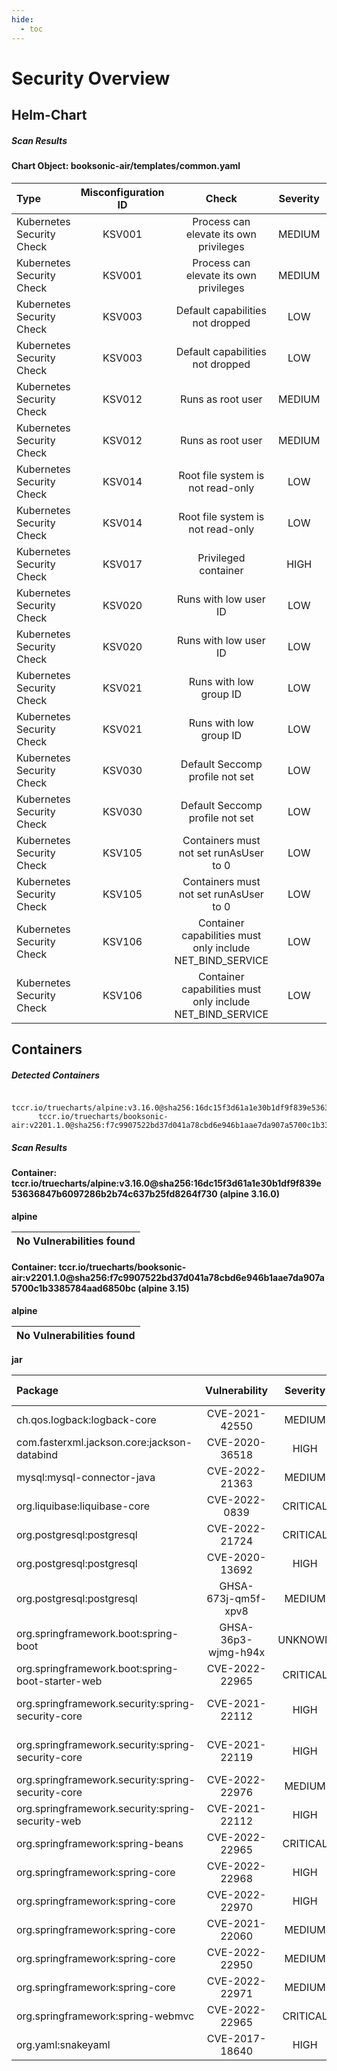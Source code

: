 ```yaml
---
hide:
  - toc
---
```


# Security Overview

<link href="https://truecharts.org/_static/trivy.css" type="text/css" rel="stylesheet" />

## Helm-Chart

##### Scan Results

#### Chart Object: booksonic-air/templates/common.yaml



| Type         |    Misconfiguration ID   |   Check  |  Severity |                   Explaination                   | Links  |
|:----------------|:------------------:|:-----------:|:------------------:|-----------------------------------------|-----------------------------------------|
| Kubernetes Security Check         |    KSV001   |   Process can elevate its own privileges  |  MEDIUM | <details><summary>Expand...</summary> A program inside the container can elevate its own privileges and run as root, which might give the program control over the container and node. <br> <hr> <br> Container &#39;RELEASE-NAME-booksonic-air&#39; of Deployment &#39;RELEASE-NAME-booksonic-air&#39; should set &#39;securityContext.allowPrivilegeEscalation&#39; to false </details>| <details><summary>Expand...</summary><a href="https://kubernetes.io/docs/concepts/security/pod-security-standards/#restricted">https://kubernetes.io/docs/concepts/security/pod-security-standards/#restricted</a><br><a href="https://avd.aquasec.com/misconfig/ksv001">https://avd.aquasec.com/misconfig/ksv001</a><br></details>  |
| Kubernetes Security Check         |    KSV001   |   Process can elevate its own privileges  |  MEDIUM | <details><summary>Expand...</summary> A program inside the container can elevate its own privileges and run as root, which might give the program control over the container and node. <br> <hr> <br> Container &#39;autopermissions&#39; of Deployment &#39;RELEASE-NAME-booksonic-air&#39; should set &#39;securityContext.allowPrivilegeEscalation&#39; to false </details>| <details><summary>Expand...</summary><a href="https://kubernetes.io/docs/concepts/security/pod-security-standards/#restricted">https://kubernetes.io/docs/concepts/security/pod-security-standards/#restricted</a><br><a href="https://avd.aquasec.com/misconfig/ksv001">https://avd.aquasec.com/misconfig/ksv001</a><br></details>  |
| Kubernetes Security Check         |    KSV003   |   Default capabilities not dropped  |  LOW | <details><summary>Expand...</summary> The container should drop all default capabilities and add only those that are needed for its execution. <br> <hr> <br> Container &#39;RELEASE-NAME-booksonic-air&#39; of Deployment &#39;RELEASE-NAME-booksonic-air&#39; should add &#39;ALL&#39; to &#39;securityContext.capabilities.drop&#39; </details>| <details><summary>Expand...</summary><a href="https://kubesec.io/basics/containers-securitycontext-capabilities-drop-index-all/">https://kubesec.io/basics/containers-securitycontext-capabilities-drop-index-all/</a><br><a href="https://avd.aquasec.com/misconfig/ksv003">https://avd.aquasec.com/misconfig/ksv003</a><br></details>  |
| Kubernetes Security Check         |    KSV003   |   Default capabilities not dropped  |  LOW | <details><summary>Expand...</summary> The container should drop all default capabilities and add only those that are needed for its execution. <br> <hr> <br> Container &#39;autopermissions&#39; of Deployment &#39;RELEASE-NAME-booksonic-air&#39; should add &#39;ALL&#39; to &#39;securityContext.capabilities.drop&#39; </details>| <details><summary>Expand...</summary><a href="https://kubesec.io/basics/containers-securitycontext-capabilities-drop-index-all/">https://kubesec.io/basics/containers-securitycontext-capabilities-drop-index-all/</a><br><a href="https://avd.aquasec.com/misconfig/ksv003">https://avd.aquasec.com/misconfig/ksv003</a><br></details>  |
| Kubernetes Security Check         |    KSV012   |   Runs as root user  |  MEDIUM | <details><summary>Expand...</summary> &#39;runAsNonRoot&#39; forces the running image to run as a non-root user to ensure least privileges. <br> <hr> <br> Container &#39;RELEASE-NAME-booksonic-air&#39; of Deployment &#39;RELEASE-NAME-booksonic-air&#39; should set &#39;securityContext.runAsNonRoot&#39; to true </details>| <details><summary>Expand...</summary><a href="https://kubernetes.io/docs/concepts/security/pod-security-standards/#restricted">https://kubernetes.io/docs/concepts/security/pod-security-standards/#restricted</a><br><a href="https://avd.aquasec.com/misconfig/ksv012">https://avd.aquasec.com/misconfig/ksv012</a><br></details>  |
| Kubernetes Security Check         |    KSV012   |   Runs as root user  |  MEDIUM | <details><summary>Expand...</summary> &#39;runAsNonRoot&#39; forces the running image to run as a non-root user to ensure least privileges. <br> <hr> <br> Container &#39;autopermissions&#39; of Deployment &#39;RELEASE-NAME-booksonic-air&#39; should set &#39;securityContext.runAsNonRoot&#39; to true </details>| <details><summary>Expand...</summary><a href="https://kubernetes.io/docs/concepts/security/pod-security-standards/#restricted">https://kubernetes.io/docs/concepts/security/pod-security-standards/#restricted</a><br><a href="https://avd.aquasec.com/misconfig/ksv012">https://avd.aquasec.com/misconfig/ksv012</a><br></details>  |
| Kubernetes Security Check         |    KSV014   |   Root file system is not read-only  |  LOW | <details><summary>Expand...</summary> An immutable root file system prevents applications from writing to their local disk. This can limit intrusions, as attackers will not be able to tamper with the file system or write foreign executables to disk. <br> <hr> <br> Container &#39;RELEASE-NAME-booksonic-air&#39; of Deployment &#39;RELEASE-NAME-booksonic-air&#39; should set &#39;securityContext.readOnlyRootFilesystem&#39; to true </details>| <details><summary>Expand...</summary><a href="https://kubesec.io/basics/containers-securitycontext-readonlyrootfilesystem-true/">https://kubesec.io/basics/containers-securitycontext-readonlyrootfilesystem-true/</a><br><a href="https://avd.aquasec.com/misconfig/ksv014">https://avd.aquasec.com/misconfig/ksv014</a><br></details>  |
| Kubernetes Security Check         |    KSV014   |   Root file system is not read-only  |  LOW | <details><summary>Expand...</summary> An immutable root file system prevents applications from writing to their local disk. This can limit intrusions, as attackers will not be able to tamper with the file system or write foreign executables to disk. <br> <hr> <br> Container &#39;autopermissions&#39; of Deployment &#39;RELEASE-NAME-booksonic-air&#39; should set &#39;securityContext.readOnlyRootFilesystem&#39; to true </details>| <details><summary>Expand...</summary><a href="https://kubesec.io/basics/containers-securitycontext-readonlyrootfilesystem-true/">https://kubesec.io/basics/containers-securitycontext-readonlyrootfilesystem-true/</a><br><a href="https://avd.aquasec.com/misconfig/ksv014">https://avd.aquasec.com/misconfig/ksv014</a><br></details>  |
| Kubernetes Security Check         |    KSV017   |   Privileged container  |  HIGH | <details><summary>Expand...</summary> Privileged containers share namespaces with the host system and do not offer any security. They should be used exclusively for system containers that require high privileges. <br> <hr> <br> Container &#39;autopermissions&#39; of Deployment &#39;RELEASE-NAME-booksonic-air&#39; should set &#39;securityContext.privileged&#39; to false </details>| <details><summary>Expand...</summary><a href="https://kubernetes.io/docs/concepts/security/pod-security-standards/#baseline">https://kubernetes.io/docs/concepts/security/pod-security-standards/#baseline</a><br><a href="https://avd.aquasec.com/misconfig/ksv017">https://avd.aquasec.com/misconfig/ksv017</a><br></details>  |
| Kubernetes Security Check         |    KSV020   |   Runs with low user ID  |  LOW | <details><summary>Expand...</summary> Force the container to run with user ID &gt; 10000 to avoid conflicts with the host’s user table. <br> <hr> <br> Container &#39;RELEASE-NAME-booksonic-air&#39; of Deployment &#39;RELEASE-NAME-booksonic-air&#39; should set &#39;securityContext.runAsUser&#39; &gt; 10000 </details>| <details><summary>Expand...</summary><a href="https://kubesec.io/basics/containers-securitycontext-runasuser/">https://kubesec.io/basics/containers-securitycontext-runasuser/</a><br><a href="https://avd.aquasec.com/misconfig/ksv020">https://avd.aquasec.com/misconfig/ksv020</a><br></details>  |
| Kubernetes Security Check         |    KSV020   |   Runs with low user ID  |  LOW | <details><summary>Expand...</summary> Force the container to run with user ID &gt; 10000 to avoid conflicts with the host’s user table. <br> <hr> <br> Container &#39;autopermissions&#39; of Deployment &#39;RELEASE-NAME-booksonic-air&#39; should set &#39;securityContext.runAsUser&#39; &gt; 10000 </details>| <details><summary>Expand...</summary><a href="https://kubesec.io/basics/containers-securitycontext-runasuser/">https://kubesec.io/basics/containers-securitycontext-runasuser/</a><br><a href="https://avd.aquasec.com/misconfig/ksv020">https://avd.aquasec.com/misconfig/ksv020</a><br></details>  |
| Kubernetes Security Check         |    KSV021   |   Runs with low group ID  |  LOW | <details><summary>Expand...</summary> Force the container to run with group ID &gt; 10000 to avoid conflicts with the host’s user table. <br> <hr> <br> Container &#39;RELEASE-NAME-booksonic-air&#39; of Deployment &#39;RELEASE-NAME-booksonic-air&#39; should set &#39;securityContext.runAsGroup&#39; &gt; 10000 </details>| <details><summary>Expand...</summary><a href="https://kubesec.io/basics/containers-securitycontext-runasuser/">https://kubesec.io/basics/containers-securitycontext-runasuser/</a><br><a href="https://avd.aquasec.com/misconfig/ksv021">https://avd.aquasec.com/misconfig/ksv021</a><br></details>  |
| Kubernetes Security Check         |    KSV021   |   Runs with low group ID  |  LOW | <details><summary>Expand...</summary> Force the container to run with group ID &gt; 10000 to avoid conflicts with the host’s user table. <br> <hr> <br> Container &#39;autopermissions&#39; of Deployment &#39;RELEASE-NAME-booksonic-air&#39; should set &#39;securityContext.runAsGroup&#39; &gt; 10000 </details>| <details><summary>Expand...</summary><a href="https://kubesec.io/basics/containers-securitycontext-runasuser/">https://kubesec.io/basics/containers-securitycontext-runasuser/</a><br><a href="https://avd.aquasec.com/misconfig/ksv021">https://avd.aquasec.com/misconfig/ksv021</a><br></details>  |
| Kubernetes Security Check         |    KSV030   |   Default Seccomp profile not set  |  LOW | <details><summary>Expand...</summary> The RuntimeDefault/Localhost seccomp profile must be required, or allow specific additional profiles. <br> <hr> <br> Either Pod or Container should set &#39;securityContext.seccompProfile.type&#39; to &#39;RuntimeDefault&#39; </details>| <details><summary>Expand...</summary><a href="https://kubernetes.io/docs/concepts/security/pod-security-standards/#restricted">https://kubernetes.io/docs/concepts/security/pod-security-standards/#restricted</a><br><a href="https://avd.aquasec.com/misconfig/ksv030">https://avd.aquasec.com/misconfig/ksv030</a><br></details>  |
| Kubernetes Security Check         |    KSV030   |   Default Seccomp profile not set  |  LOW | <details><summary>Expand...</summary> The RuntimeDefault/Localhost seccomp profile must be required, or allow specific additional profiles. <br> <hr> <br> Either Pod or Container should set &#39;securityContext.seccompProfile.type&#39; to &#39;RuntimeDefault&#39; </details>| <details><summary>Expand...</summary><a href="https://kubernetes.io/docs/concepts/security/pod-security-standards/#restricted">https://kubernetes.io/docs/concepts/security/pod-security-standards/#restricted</a><br><a href="https://avd.aquasec.com/misconfig/ksv030">https://avd.aquasec.com/misconfig/ksv030</a><br></details>  |
| Kubernetes Security Check         |    KSV105   |   Containers must not set runAsUser to 0  |  LOW | <details><summary>Expand...</summary> Containers should be forbidden from running with a root UID. <br> <hr> <br> securityContext.runAsUser should be set to a value greater than 0 </details>| <details><summary>Expand...</summary><a href="https://kubernetes.io/docs/concepts/security/pod-security-standards/#restricted">https://kubernetes.io/docs/concepts/security/pod-security-standards/#restricted</a><br><a href="https://avd.aquasec.com/misconfig/ksv105">https://avd.aquasec.com/misconfig/ksv105</a><br></details>  |
| Kubernetes Security Check         |    KSV105   |   Containers must not set runAsUser to 0  |  LOW | <details><summary>Expand...</summary> Containers should be forbidden from running with a root UID. <br> <hr> <br> securityContext.runAsUser should be set to a value greater than 0 </details>| <details><summary>Expand...</summary><a href="https://kubernetes.io/docs/concepts/security/pod-security-standards/#restricted">https://kubernetes.io/docs/concepts/security/pod-security-standards/#restricted</a><br><a href="https://avd.aquasec.com/misconfig/ksv105">https://avd.aquasec.com/misconfig/ksv105</a><br></details>  |
| Kubernetes Security Check         |    KSV106   |   Container capabilities must only include NET_BIND_SERVICE  |  LOW | <details><summary>Expand...</summary> Containers must drop ALL capabilities, and are only permitted to add back the NET_BIND_SERVICE capability. <br> <hr> <br> container should drop all </details>| <details><summary>Expand...</summary><a href="https://kubernetes.io/docs/concepts/security/pod-security-standards/#restricted">https://kubernetes.io/docs/concepts/security/pod-security-standards/#restricted</a><br><a href="https://avd.aquasec.com/misconfig/ksv106">https://avd.aquasec.com/misconfig/ksv106</a><br></details>  |
| Kubernetes Security Check         |    KSV106   |   Container capabilities must only include NET_BIND_SERVICE  |  LOW | <details><summary>Expand...</summary> Containers must drop ALL capabilities, and are only permitted to add back the NET_BIND_SERVICE capability. <br> <hr> <br> container should drop all </details>| <details><summary>Expand...</summary><a href="https://kubernetes.io/docs/concepts/security/pod-security-standards/#restricted">https://kubernetes.io/docs/concepts/security/pod-security-standards/#restricted</a><br><a href="https://avd.aquasec.com/misconfig/ksv106">https://avd.aquasec.com/misconfig/ksv106</a><br></details>  |

## Containers

##### Detected Containers

          tccr.io/truecharts/alpine:v3.16.0@sha256:16dc15f3d61a1e30b1df9f839e53636847b6097286b2b74c637b25fd8264f730
          tccr.io/truecharts/booksonic-air:v2201.1.0@sha256:f7c9907522bd37d041a78cbd6e946b1aae7da907a5700c1b3385784aad6850bc

##### Scan Results


#### Container: tccr.io/truecharts/alpine:v3.16.0@sha256:16dc15f3d61a1e30b1df9f839e53636847b6097286b2b74c637b25fd8264f730 (alpine 3.16.0)


**alpine**


| No Vulnerabilities found         |
|:---------------------------------|




#### Container: tccr.io/truecharts/booksonic-air:v2201.1.0@sha256:f7c9907522bd37d041a78cbd6e946b1aae7da907a5700c1b3385784aad6850bc (alpine 3.15)


**alpine**


| No Vulnerabilities found         |
|:---------------------------------|



**jar**


| Package         |    Vulnerability   |   Severity  |  Installed Version | Fixed Version |                   Links                   |
|:----------------|:------------------:|:-----------:|:------------------:|:-------------:|-----------------------------------------|
| ch.qos.logback:logback-core         |    CVE-2021-42550   |   MEDIUM  |  1.2.3 | 1.2.9 | <details><summary>Expand...</summary><a href="http://logback.qos.ch/news.html">http://logback.qos.ch/news.html</a><br><a href="https://access.redhat.com/security/cve/CVE-2021-42550">https://access.redhat.com/security/cve/CVE-2021-42550</a><br><a href="https://cve.report/CVE-2021-42550">https://cve.report/CVE-2021-42550</a><br><a href="https://github.com/advisories/GHSA-668q-qrv7-99fm">https://github.com/advisories/GHSA-668q-qrv7-99fm</a><br><a href="https://github.com/cn-panda/logbackRceDemo">https://github.com/cn-panda/logbackRceDemo</a><br><a href="https://github.com/qos-ch/logback/blob/1502cba4c1dfd135b2e715bc0cf80c0045d4d128/logback-site/src/site/pages/news.html">https://github.com/qos-ch/logback/blob/1502cba4c1dfd135b2e715bc0cf80c0045d4d128/logback-site/src/site/pages/news.html</a><br><a href="https://github.com/qos-ch/logback/commit/87291079a1de9369ac67e20dc70a8fdc7cc4359c">https://github.com/qos-ch/logback/commit/87291079a1de9369ac67e20dc70a8fdc7cc4359c</a><br><a href="https://github.com/qos-ch/logback/commit/ef4fc4186b74b45ce80d86833820106ff27edd42">https://github.com/qos-ch/logback/commit/ef4fc4186b74b45ce80d86833820106ff27edd42</a><br><a href="https://jira.qos.ch/browse/LOGBACK-1591">https://jira.qos.ch/browse/LOGBACK-1591</a><br><a href="https://nvd.nist.gov/vuln/detail/CVE-2021-42550">https://nvd.nist.gov/vuln/detail/CVE-2021-42550</a><br><a href="https://security.netapp.com/advisory/ntap-20211229-0001/">https://security.netapp.com/advisory/ntap-20211229-0001/</a><br></details>  |
| com.fasterxml.jackson.core:jackson-databind         |    CVE-2020-36518   |   HIGH  |  2.11.0 | 2.12.6.1, 2.13.2.1 | <details><summary>Expand...</summary><a href="https://access.redhat.com/security/cve/CVE-2020-36518">https://access.redhat.com/security/cve/CVE-2020-36518</a><br><a href="https://github.com/FasterXML/jackson-databind/commit/fcfc4998ec23f0b1f7f8a9521c2b317b6c25892b">https://github.com/FasterXML/jackson-databind/commit/fcfc4998ec23f0b1f7f8a9521c2b317b6c25892b</a><br><a href="https://github.com/FasterXML/jackson-databind/issues/2816">https://github.com/FasterXML/jackson-databind/issues/2816</a><br><a href="https://github.com/FasterXML/jackson/wiki/Jackson-Release-2.12">https://github.com/FasterXML/jackson/wiki/Jackson-Release-2.12</a><br><a href="https://github.com/FasterXML/jackson/wiki/Jackson-Release-2.13">https://github.com/FasterXML/jackson/wiki/Jackson-Release-2.13</a><br><a href="https://github.com/advisories/GHSA-57j2-w4cx-62h2">https://github.com/advisories/GHSA-57j2-w4cx-62h2</a><br><a href="https://lists.debian.org/debian-lts-announce/2022/05/msg00001.html">https://lists.debian.org/debian-lts-announce/2022/05/msg00001.html</a><br><a href="https://nvd.nist.gov/vuln/detail/CVE-2020-36518">https://nvd.nist.gov/vuln/detail/CVE-2020-36518</a><br><a href="https://security.netapp.com/advisory/ntap-20220506-0004/">https://security.netapp.com/advisory/ntap-20220506-0004/</a><br><a href="https://www.oracle.com/security-alerts/cpuapr2022.html">https://www.oracle.com/security-alerts/cpuapr2022.html</a><br></details>  |
| mysql:mysql-connector-java         |    CVE-2022-21363   |   MEDIUM  |  8.0.27 | 8.0.28 | <details><summary>Expand...</summary><a href="https://access.redhat.com/security/cve/CVE-2022-21363">https://access.redhat.com/security/cve/CVE-2022-21363</a><br><a href="https://github.com/advisories/GHSA-g76j-4cxx-23h9">https://github.com/advisories/GHSA-g76j-4cxx-23h9</a><br><a href="https://nvd.nist.gov/vuln/detail/CVE-2022-21363">https://nvd.nist.gov/vuln/detail/CVE-2022-21363</a><br><a href="https://www.oracle.com/security-alerts/cpujan2022.html">https://www.oracle.com/security-alerts/cpujan2022.html</a><br></details>  |
| org.liquibase:liquibase-core         |    CVE-2022-0839   |   CRITICAL  |  3.8.9 | 4.8.0 | <details><summary>Expand...</summary><a href="https://access.redhat.com/security/cve/CVE-2022-0839">https://access.redhat.com/security/cve/CVE-2022-0839</a><br><a href="https://github.com/advisories/GHSA-jvfv-hrrc-6q72">https://github.com/advisories/GHSA-jvfv-hrrc-6q72</a><br><a href="https://github.com/liquibase/liquibase/commit/33d9d925082097fb1a3d2fc8e44423d964cd9381">https://github.com/liquibase/liquibase/commit/33d9d925082097fb1a3d2fc8e44423d964cd9381</a><br><a href="https://huntr.dev/bounties/f1ae5779-b406-4594-a8a3-d089c68d6e70">https://huntr.dev/bounties/f1ae5779-b406-4594-a8a3-d089c68d6e70</a><br><a href="https://nvd.nist.gov/vuln/detail/CVE-2022-0839">https://nvd.nist.gov/vuln/detail/CVE-2022-0839</a><br></details>  |
| org.postgresql:postgresql         |    CVE-2022-21724   |   CRITICAL  |  42.2.12 | 42.2.25, 42.3.2 | <details><summary>Expand...</summary><a href="https://access.redhat.com/security/cve/CVE-2022-21724">https://access.redhat.com/security/cve/CVE-2022-21724</a><br><a href="https://github.com/advisories/GHSA-v7wg-cpwc-24m4">https://github.com/advisories/GHSA-v7wg-cpwc-24m4</a><br><a href="https://github.com/pgjdbc/pgjdbc/commit/f4d0ed69c0b3aae8531d83d6af4c57f22312c813">https://github.com/pgjdbc/pgjdbc/commit/f4d0ed69c0b3aae8531d83d6af4c57f22312c813</a><br><a href="https://github.com/pgjdbc/pgjdbc/security/advisories/GHSA-v7wg-cpwc-24m4">https://github.com/pgjdbc/pgjdbc/security/advisories/GHSA-v7wg-cpwc-24m4</a><br><a href="https://lists.debian.org/debian-lts-announce/2022/05/msg00027.html">https://lists.debian.org/debian-lts-announce/2022/05/msg00027.html</a><br><a href="https://lists.fedoraproject.org/archives/list/package-announce@lists.fedoraproject.org/message/BVEO7BEFXPBVHSPYL3YKQWZI6DYXQLFS/">https://lists.fedoraproject.org/archives/list/package-announce@lists.fedoraproject.org/message/BVEO7BEFXPBVHSPYL3YKQWZI6DYXQLFS/</a><br><a href="https://nvd.nist.gov/vuln/detail/CVE-2022-21724">https://nvd.nist.gov/vuln/detail/CVE-2022-21724</a><br><a href="https://security.netapp.com/advisory/ntap-20220311-0005/">https://security.netapp.com/advisory/ntap-20220311-0005/</a><br></details>  |
| org.postgresql:postgresql         |    CVE-2020-13692   |   HIGH  |  42.2.12 | 42.2.13 | <details><summary>Expand...</summary><a href="https://access.redhat.com/security/cve/CVE-2020-13692">https://access.redhat.com/security/cve/CVE-2020-13692</a><br><a href="https://cve.mitre.org/cgi-bin/cvename.cgi?name=CVE-2020-13692">https://cve.mitre.org/cgi-bin/cvename.cgi?name=CVE-2020-13692</a><br><a href="https://github.com/advisories/GHSA-88cc-g835-76rp">https://github.com/advisories/GHSA-88cc-g835-76rp</a><br><a href="https://github.com/pgjdbc/pgjdbc/commit/14b62aca4764d496813f55a43d050b017e01eb65">https://github.com/pgjdbc/pgjdbc/commit/14b62aca4764d496813f55a43d050b017e01eb65</a><br><a href="https://jdbc.postgresql.org/documentation/changelog.html#version_42.2.13">https://jdbc.postgresql.org/documentation/changelog.html#version_42.2.13</a><br><a href="https://linux.oracle.com/cve/CVE-2020-13692.html">https://linux.oracle.com/cve/CVE-2020-13692.html</a><br><a href="https://linux.oracle.com/errata/ELSA-2020-3285.html">https://linux.oracle.com/errata/ELSA-2020-3285.html</a><br><a href="https://lists.apache.org/thread.html/r00bcc6b2da972e0d6332a4ebc7807e17305d8b8e7fb2ae63d2a3cbfb@%3Ccommits.camel.apache.org%3E">https://lists.apache.org/thread.html/r00bcc6b2da972e0d6332a4ebc7807e17305d8b8e7fb2ae63d2a3cbfb@%3Ccommits.camel.apache.org%3E</a><br><a href="https://lists.apache.org/thread.html/r01ae1b3d981cf2e563e9b5b0a6ea54fb3cac8e9a0512ee5269e3420e@%3Ccommits.camel.apache.org%3E">https://lists.apache.org/thread.html/r01ae1b3d981cf2e563e9b5b0a6ea54fb3cac8e9a0512ee5269e3420e@%3Ccommits.camel.apache.org%3E</a><br><a href="https://lists.apache.org/thread.html/r0478a1aa9ae0dbd79d8f7b38d0d93fa933ac232e2b430b6f31a103c0@%3Ccommits.camel.apache.org%3E">https://lists.apache.org/thread.html/r0478a1aa9ae0dbd79d8f7b38d0d93fa933ac232e2b430b6f31a103c0@%3Ccommits.camel.apache.org%3E</a><br><a href="https://lists.apache.org/thread.html/r1aae77706aab7d89b4fe19be468fc3c73e9cc84ff79cc2c3bd07c05a@%3Ccommits.camel.apache.org%3E">https://lists.apache.org/thread.html/r1aae77706aab7d89b4fe19be468fc3c73e9cc84ff79cc2c3bd07c05a@%3Ccommits.camel.apache.org%3E</a><br><a href="https://lists.apache.org/thread.html/r4bdea189c9991aae7a929d28f575ec46e49ed3d68fa5235825f38a4f@%3Cnotifications.netbeans.apache.org%3E">https://lists.apache.org/thread.html/r4bdea189c9991aae7a929d28f575ec46e49ed3d68fa5235825f38a4f@%3Cnotifications.netbeans.apache.org%3E</a><br><a href="https://lists.apache.org/thread.html/r631f967db6260d6178740a3314a35d9421facd8212e62320275fa78e@%3Ccommits.camel.apache.org%3E">https://lists.apache.org/thread.html/r631f967db6260d6178740a3314a35d9421facd8212e62320275fa78e@%3Ccommits.camel.apache.org%3E</a><br><a href="https://lists.apache.org/thread.html/r7f6d019839df17646ffd0046a99146cacf40492a6c92078f65fd32e0@%3Ccommits.camel.apache.org%3E">https://lists.apache.org/thread.html/r7f6d019839df17646ffd0046a99146cacf40492a6c92078f65fd32e0@%3Ccommits.camel.apache.org%3E</a><br><a href="https://lists.apache.org/thread.html/rb89f92aba44f524d5c270e0c44ca7aec4704691c37fe106cf73ec977@%3Cnotifications.netbeans.apache.org%3E">https://lists.apache.org/thread.html/rb89f92aba44f524d5c270e0c44ca7aec4704691c37fe106cf73ec977@%3Cnotifications.netbeans.apache.org%3E</a><br><a href="https://lists.apache.org/thread.html/rfe363bf3a46d440ad57fd05c0e313025c7218364bbdc5fd8622ea7ae@%3Ccommits.camel.apache.org%3E">https://lists.apache.org/thread.html/rfe363bf3a46d440ad57fd05c0e313025c7218364bbdc5fd8622ea7ae@%3Ccommits.camel.apache.org%3E</a><br><a href="https://lists.fedoraproject.org/archives/list/package-announce@lists.fedoraproject.org/message/DCCAPM6FSNOC272DLSNQ6YHXS3OMHGJC/">https://lists.fedoraproject.org/archives/list/package-announce@lists.fedoraproject.org/message/DCCAPM6FSNOC272DLSNQ6YHXS3OMHGJC/</a><br><a href="https://nvd.nist.gov/vuln/detail/CVE-2020-13692">https://nvd.nist.gov/vuln/detail/CVE-2020-13692</a><br><a href="https://security.netapp.com/advisory/ntap-20200619-0005/">https://security.netapp.com/advisory/ntap-20200619-0005/</a><br></details>  |
| org.postgresql:postgresql         |    GHSA-673j-qm5f-xpv8   |   MEDIUM  |  42.2.12 | 42.3.3 | <details><summary>Expand...</summary><a href="https://github.com/advisories/GHSA-673j-qm5f-xpv8">https://github.com/advisories/GHSA-673j-qm5f-xpv8</a><br><a href="https://github.com/pgjdbc/pgjdbc/commit/f6d47034a4ce292e1a659fa00963f6f713117064">https://github.com/pgjdbc/pgjdbc/commit/f6d47034a4ce292e1a659fa00963f6f713117064</a><br><a href="https://github.com/pgjdbc/pgjdbc/security/advisories/GHSA-673j-qm5f-xpv8">https://github.com/pgjdbc/pgjdbc/security/advisories/GHSA-673j-qm5f-xpv8</a><br></details>  |
| org.springframework.boot:spring-boot         |    GHSA-36p3-wjmg-h94x   |   UNKNOWN  |  2.2.13.RELEASE | 2.5.12, 2.6.6 | <details><summary>Expand...</summary><a href="https://github.com/advisories/GHSA-36p3-wjmg-h94x">https://github.com/advisories/GHSA-36p3-wjmg-h94x</a><br><a href="https://github.com/spring-projects/spring-boot/releases/tag/v2.5.12">https://github.com/spring-projects/spring-boot/releases/tag/v2.5.12</a><br><a href="https://github.com/spring-projects/spring-boot/releases/tag/v2.6.6">https://github.com/spring-projects/spring-boot/releases/tag/v2.6.6</a><br><a href="https://github.com/spring-projects/spring-framework/commit/002546b3e4b8d791ea6acccb81eb3168f51abb15">https://github.com/spring-projects/spring-framework/commit/002546b3e4b8d791ea6acccb81eb3168f51abb15</a><br><a href="https://github.com/spring-projects/spring-framework/releases/tag/v5.2.20.RELEASE">https://github.com/spring-projects/spring-framework/releases/tag/v5.2.20.RELEASE</a><br><a href="https://github.com/spring-projects/spring-framework/releases/tag/v5.3.18">https://github.com/spring-projects/spring-framework/releases/tag/v5.3.18</a><br><a href="https://nvd.nist.gov/vuln/detail/CVE-2022-22965">https://nvd.nist.gov/vuln/detail/CVE-2022-22965</a><br><a href="https://spring.io/blog/2022/03/31/spring-framework-rce-early-announcement">https://spring.io/blog/2022/03/31/spring-framework-rce-early-announcement</a><br><a href="https://tanzu.vmware.com/security/cve-2022-22965">https://tanzu.vmware.com/security/cve-2022-22965</a><br></details>  |
| org.springframework.boot:spring-boot-starter-web         |    CVE-2022-22965   |   CRITICAL  |  2.2.13.RELEASE | 2.6.6, 2.5.12 | <details><summary>Expand...</summary><a href="http://packetstormsecurity.com/files/166713/Spring4Shell-Code-Execution.html">http://packetstormsecurity.com/files/166713/Spring4Shell-Code-Execution.html</a><br><a href="http://packetstormsecurity.com/files/167011/Spring4Shell-Spring-Framework-Class-Property-Remote-Code-Execution.html">http://packetstormsecurity.com/files/167011/Spring4Shell-Spring-Framework-Class-Property-Remote-Code-Execution.html</a><br><a href="https://access.redhat.com/security/cve/CVE-2022-22965">https://access.redhat.com/security/cve/CVE-2022-22965</a><br><a href="https://cert-portal.siemens.com/productcert/pdf/ssa-254054.pdf">https://cert-portal.siemens.com/productcert/pdf/ssa-254054.pdf</a><br><a href="https://github.com/advisories/GHSA-36p3-wjmg-h94x">https://github.com/advisories/GHSA-36p3-wjmg-h94x</a><br><a href="https://github.com/spring-projects/spring-boot/releases/tag/v2.5.12">https://github.com/spring-projects/spring-boot/releases/tag/v2.5.12</a><br><a href="https://github.com/spring-projects/spring-boot/releases/tag/v2.6.6">https://github.com/spring-projects/spring-boot/releases/tag/v2.6.6</a><br><a href="https://github.com/spring-projects/spring-framework/commit/002546b3e4b8d791ea6acccb81eb3168f51abb15">https://github.com/spring-projects/spring-framework/commit/002546b3e4b8d791ea6acccb81eb3168f51abb15</a><br><a href="https://github.com/spring-projects/spring-framework/releases/tag/v5.2.20.RELEASE">https://github.com/spring-projects/spring-framework/releases/tag/v5.2.20.RELEASE</a><br><a href="https://github.com/spring-projects/spring-framework/releases/tag/v5.3.18">https://github.com/spring-projects/spring-framework/releases/tag/v5.3.18</a><br><a href="https://nvd.nist.gov/vuln/detail/CVE-2022-22965">https://nvd.nist.gov/vuln/detail/CVE-2022-22965</a><br><a href="https://psirt.global.sonicwall.com/vuln-detail/SNWLID-2022-0005">https://psirt.global.sonicwall.com/vuln-detail/SNWLID-2022-0005</a><br><a href="https://spring.io/blog/2022/03/31/spring-framework-rce-early-announcement">https://spring.io/blog/2022/03/31/spring-framework-rce-early-announcement</a><br><a href="https://spring.io/blog/2022/03/31/spring-framework-rce-early-announcement#suggested-workarounds">https://spring.io/blog/2022/03/31/spring-framework-rce-early-announcement#suggested-workarounds</a><br><a href="https://tanzu.vmware.com/security/cve-2022-22965">https://tanzu.vmware.com/security/cve-2022-22965</a><br><a href="https://tools.cisco.com/security/center/content/CiscoSecurityAdvisory/cisco-sa-java-spring-rce-Zx9GUc67">https://tools.cisco.com/security/center/content/CiscoSecurityAdvisory/cisco-sa-java-spring-rce-Zx9GUc67</a><br><a href="https://www.cyberkendra.com/2022/03/spring4shell-details-and-exploit-code.html">https://www.cyberkendra.com/2022/03/spring4shell-details-and-exploit-code.html</a><br><a href="https://www.oracle.com/security-alerts/cpuapr2022.html">https://www.oracle.com/security-alerts/cpuapr2022.html</a><br><a href="https://www.praetorian.com/blog/spring-core-jdk9-rce/">https://www.praetorian.com/blog/spring-core-jdk9-rce/</a><br></details>  |
| org.springframework.security:spring-security-core         |    CVE-2021-22112   |   HIGH  |  5.2.8.RELEASE | 5.2.9.RELEASE, 5.3.8.RELEASE, 5.4.4 | <details><summary>Expand...</summary><a href="http://www.openwall.com/lists/oss-security/2021/02/19/7">http://www.openwall.com/lists/oss-security/2021/02/19/7</a><br><a href="https://access.redhat.com/security/cve/CVE-2021-22112">https://access.redhat.com/security/cve/CVE-2021-22112</a><br><a href="https://github.com/advisories/GHSA-gq28-h5vg-8prx">https://github.com/advisories/GHSA-gq28-h5vg-8prx</a><br><a href="https://github.com/spring-projects/spring-security/releases/tag/5.4.4">https://github.com/spring-projects/spring-security/releases/tag/5.4.4</a><br><a href="https://lists.apache.org/thread.html/r163b3e4e39803882f5be05ee8606b2b9812920e196daa2a82997ce14@%3Cpluto-dev.portals.apache.org%3E">https://lists.apache.org/thread.html/r163b3e4e39803882f5be05ee8606b2b9812920e196daa2a82997ce14@%3Cpluto-dev.portals.apache.org%3E</a><br><a href="https://lists.apache.org/thread.html/r2cb05e499807900ba23e539643eead9c5f0652fd271f223f89da1804@%3Cpluto-scm.portals.apache.org%3E">https://lists.apache.org/thread.html/r2cb05e499807900ba23e539643eead9c5f0652fd271f223f89da1804@%3Cpluto-scm.portals.apache.org%3E</a><br><a href="https://lists.apache.org/thread.html/r37423ec7eea340e92a409452c35b649dce02fdc467f0b3f52086c177@%3Cpluto-dev.portals.apache.org%3E">https://lists.apache.org/thread.html/r37423ec7eea340e92a409452c35b649dce02fdc467f0b3f52086c177@%3Cpluto-dev.portals.apache.org%3E</a><br><a href="https://lists.apache.org/thread.html/r3868207b967f926819fe3aa8d33f1666429be589bb4a62104a49f4e3@%3Cpluto-dev.portals.apache.org%3E">https://lists.apache.org/thread.html/r3868207b967f926819fe3aa8d33f1666429be589bb4a62104a49f4e3@%3Cpluto-dev.portals.apache.org%3E</a><br><a href="https://lists.apache.org/thread.html/r390783b3b1c59b978131ac08390bf77fbb3863270cbde59d5b0f5fde@%3Cpluto-dev.portals.apache.org%3E">https://lists.apache.org/thread.html/r390783b3b1c59b978131ac08390bf77fbb3863270cbde59d5b0f5fde@%3Cpluto-dev.portals.apache.org%3E</a><br><a href="https://lists.apache.org/thread.html/r413e380088c427f56102968df89ef2f336473e1b56b7d4b3a571a378@%3Cpluto-dev.portals.apache.org%3E">https://lists.apache.org/thread.html/r413e380088c427f56102968df89ef2f336473e1b56b7d4b3a571a378@%3Cpluto-dev.portals.apache.org%3E</a><br><a href="https://lists.apache.org/thread.html/r89aa1b48a827f5641310305214547f1d6b2101971a49b624737c497f@%3Cpluto-dev.portals.apache.org%3E">https://lists.apache.org/thread.html/r89aa1b48a827f5641310305214547f1d6b2101971a49b624737c497f@%3Cpluto-dev.portals.apache.org%3E</a><br><a href="https://lists.apache.org/thread.html/ra53677224fe4f04c2599abc88032076faa18dc84b329cdeba85d4cfc@%3Cpluto-scm.portals.apache.org%3E">https://lists.apache.org/thread.html/ra53677224fe4f04c2599abc88032076faa18dc84b329cdeba85d4cfc@%3Cpluto-scm.portals.apache.org%3E</a><br><a href="https://lists.apache.org/thread.html/ra6389b1b82108a3b6bbcd22979f7665fd437c2a3408c9509a15a9ca1@%3Cpluto-dev.portals.apache.org%3E">https://lists.apache.org/thread.html/ra6389b1b82108a3b6bbcd22979f7665fd437c2a3408c9509a15a9ca1@%3Cpluto-dev.portals.apache.org%3E</a><br><a href="https://lists.apache.org/thread.html/redbd004a503b3520ae5746c2ab5e93fd7da807a8c128e60d2002cd9b@%3Cissues.nifi.apache.org%3E">https://lists.apache.org/thread.html/redbd004a503b3520ae5746c2ab5e93fd7da807a8c128e60d2002cd9b@%3Cissues.nifi.apache.org%3E</a><br><a href="https://nvd.nist.gov/vuln/detail/CVE-2021-22112">https://nvd.nist.gov/vuln/detail/CVE-2021-22112</a><br><a href="https://tanzu.vmware.com/security/cve-2021-22112">https://tanzu.vmware.com/security/cve-2021-22112</a><br><a href="https://www.jenkins.io/security/advisory/2021-02-19/">https://www.jenkins.io/security/advisory/2021-02-19/</a><br><a href="https://www.oracle.com//security-alerts/cpujul2021.html">https://www.oracle.com//security-alerts/cpujul2021.html</a><br><a href="https://www.oracle.com/security-alerts/cpuApr2021.html">https://www.oracle.com/security-alerts/cpuApr2021.html</a><br><a href="https://www.oracle.com/security-alerts/cpuoct2021.html">https://www.oracle.com/security-alerts/cpuoct2021.html</a><br></details>  |
| org.springframework.security:spring-security-core         |    CVE-2021-22119   |   HIGH  |  5.2.8.RELEASE | 5.2.11.RELEASE, 5.3.10.RELEASE, 5.4.7, 5.5.1 | <details><summary>Expand...</summary><a href="https://access.redhat.com/security/cve/CVE-2021-22119">https://access.redhat.com/security/cve/CVE-2021-22119</a><br><a href="https://github.com/advisories/GHSA-w9jg-gvgr-354m">https://github.com/advisories/GHSA-w9jg-gvgr-354m</a><br><a href="https://github.com/spring-projects/spring-security/pull/9513">https://github.com/spring-projects/spring-security/pull/9513</a><br><a href="https://lists.apache.org/thread.html/r08a449010786e0bcffa4b5781b04fcb55d6eafa62cb79b8347680aad@%3Cissues.nifi.apache.org%3E">https://lists.apache.org/thread.html/r08a449010786e0bcffa4b5781b04fcb55d6eafa62cb79b8347680aad@%3Cissues.nifi.apache.org%3E</a><br><a href="https://lists.apache.org/thread.html/r163b3e4e39803882f5be05ee8606b2b9812920e196daa2a82997ce14@%3Cpluto-dev.portals.apache.org%3E">https://lists.apache.org/thread.html/r163b3e4e39803882f5be05ee8606b2b9812920e196daa2a82997ce14@%3Cpluto-dev.portals.apache.org%3E</a><br><a href="https://lists.apache.org/thread.html/r3868207b967f926819fe3aa8d33f1666429be589bb4a62104a49f4e3@%3Cpluto-dev.portals.apache.org%3E">https://lists.apache.org/thread.html/r3868207b967f926819fe3aa8d33f1666429be589bb4a62104a49f4e3@%3Cpluto-dev.portals.apache.org%3E</a><br><a href="https://lists.apache.org/thread.html/r390783b3b1c59b978131ac08390bf77fbb3863270cbde59d5b0f5fde@%3Cpluto-dev.portals.apache.org%3E">https://lists.apache.org/thread.html/r390783b3b1c59b978131ac08390bf77fbb3863270cbde59d5b0f5fde@%3Cpluto-dev.portals.apache.org%3E</a><br><a href="https://lists.apache.org/thread.html/r89aa1b48a827f5641310305214547f1d6b2101971a49b624737c497f@%3Cpluto-dev.portals.apache.org%3E">https://lists.apache.org/thread.html/r89aa1b48a827f5641310305214547f1d6b2101971a49b624737c497f@%3Cpluto-dev.portals.apache.org%3E</a><br><a href="https://lists.apache.org/thread.html/ra53677224fe4f04c2599abc88032076faa18dc84b329cdeba85d4cfc@%3Cpluto-scm.portals.apache.org%3E">https://lists.apache.org/thread.html/ra53677224fe4f04c2599abc88032076faa18dc84b329cdeba85d4cfc@%3Cpluto-scm.portals.apache.org%3E</a><br><a href="https://nvd.nist.gov/vuln/detail/CVE-2021-22119">https://nvd.nist.gov/vuln/detail/CVE-2021-22119</a><br><a href="https://tanzu.vmware.com/security/cve-2021-22119">https://tanzu.vmware.com/security/cve-2021-22119</a><br><a href="https://www.oracle.com/security-alerts/cpujan2022.html">https://www.oracle.com/security-alerts/cpujan2022.html</a><br></details>  |
| org.springframework.security:spring-security-core         |    CVE-2022-22976   |   MEDIUM  |  5.2.8.RELEASE | 5.5.7, 5.6.4 | <details><summary>Expand...</summary><a href="https://access.redhat.com/security/cve/CVE-2022-22976">https://access.redhat.com/security/cve/CVE-2022-22976</a><br><a href="https://github.com/advisories/GHSA-wx54-3278-m5g4">https://github.com/advisories/GHSA-wx54-3278-m5g4</a><br><a href="https://nvd.nist.gov/vuln/detail/CVE-2022-22976">https://nvd.nist.gov/vuln/detail/CVE-2022-22976</a><br><a href="https://tanzu.vmware.com/security/cve-2022-22976">https://tanzu.vmware.com/security/cve-2022-22976</a><br></details>  |
| org.springframework.security:spring-security-web         |    CVE-2021-22112   |   HIGH  |  5.2.8.RELEASE | 5.2.9, 5.2.9, 5.4.4, 5.4.4 | <details><summary>Expand...</summary><a href="http://www.openwall.com/lists/oss-security/2021/02/19/7">http://www.openwall.com/lists/oss-security/2021/02/19/7</a><br><a href="https://access.redhat.com/security/cve/CVE-2021-22112">https://access.redhat.com/security/cve/CVE-2021-22112</a><br><a href="https://github.com/advisories/GHSA-gq28-h5vg-8prx">https://github.com/advisories/GHSA-gq28-h5vg-8prx</a><br><a href="https://github.com/spring-projects/spring-security/releases/tag/5.4.4">https://github.com/spring-projects/spring-security/releases/tag/5.4.4</a><br><a href="https://lists.apache.org/thread.html/r163b3e4e39803882f5be05ee8606b2b9812920e196daa2a82997ce14@%3Cpluto-dev.portals.apache.org%3E">https://lists.apache.org/thread.html/r163b3e4e39803882f5be05ee8606b2b9812920e196daa2a82997ce14@%3Cpluto-dev.portals.apache.org%3E</a><br><a href="https://lists.apache.org/thread.html/r2cb05e499807900ba23e539643eead9c5f0652fd271f223f89da1804@%3Cpluto-scm.portals.apache.org%3E">https://lists.apache.org/thread.html/r2cb05e499807900ba23e539643eead9c5f0652fd271f223f89da1804@%3Cpluto-scm.portals.apache.org%3E</a><br><a href="https://lists.apache.org/thread.html/r37423ec7eea340e92a409452c35b649dce02fdc467f0b3f52086c177@%3Cpluto-dev.portals.apache.org%3E">https://lists.apache.org/thread.html/r37423ec7eea340e92a409452c35b649dce02fdc467f0b3f52086c177@%3Cpluto-dev.portals.apache.org%3E</a><br><a href="https://lists.apache.org/thread.html/r3868207b967f926819fe3aa8d33f1666429be589bb4a62104a49f4e3@%3Cpluto-dev.portals.apache.org%3E">https://lists.apache.org/thread.html/r3868207b967f926819fe3aa8d33f1666429be589bb4a62104a49f4e3@%3Cpluto-dev.portals.apache.org%3E</a><br><a href="https://lists.apache.org/thread.html/r390783b3b1c59b978131ac08390bf77fbb3863270cbde59d5b0f5fde@%3Cpluto-dev.portals.apache.org%3E">https://lists.apache.org/thread.html/r390783b3b1c59b978131ac08390bf77fbb3863270cbde59d5b0f5fde@%3Cpluto-dev.portals.apache.org%3E</a><br><a href="https://lists.apache.org/thread.html/r413e380088c427f56102968df89ef2f336473e1b56b7d4b3a571a378@%3Cpluto-dev.portals.apache.org%3E">https://lists.apache.org/thread.html/r413e380088c427f56102968df89ef2f336473e1b56b7d4b3a571a378@%3Cpluto-dev.portals.apache.org%3E</a><br><a href="https://lists.apache.org/thread.html/r89aa1b48a827f5641310305214547f1d6b2101971a49b624737c497f@%3Cpluto-dev.portals.apache.org%3E">https://lists.apache.org/thread.html/r89aa1b48a827f5641310305214547f1d6b2101971a49b624737c497f@%3Cpluto-dev.portals.apache.org%3E</a><br><a href="https://lists.apache.org/thread.html/ra53677224fe4f04c2599abc88032076faa18dc84b329cdeba85d4cfc@%3Cpluto-scm.portals.apache.org%3E">https://lists.apache.org/thread.html/ra53677224fe4f04c2599abc88032076faa18dc84b329cdeba85d4cfc@%3Cpluto-scm.portals.apache.org%3E</a><br><a href="https://lists.apache.org/thread.html/ra6389b1b82108a3b6bbcd22979f7665fd437c2a3408c9509a15a9ca1@%3Cpluto-dev.portals.apache.org%3E">https://lists.apache.org/thread.html/ra6389b1b82108a3b6bbcd22979f7665fd437c2a3408c9509a15a9ca1@%3Cpluto-dev.portals.apache.org%3E</a><br><a href="https://lists.apache.org/thread.html/redbd004a503b3520ae5746c2ab5e93fd7da807a8c128e60d2002cd9b@%3Cissues.nifi.apache.org%3E">https://lists.apache.org/thread.html/redbd004a503b3520ae5746c2ab5e93fd7da807a8c128e60d2002cd9b@%3Cissues.nifi.apache.org%3E</a><br><a href="https://nvd.nist.gov/vuln/detail/CVE-2021-22112">https://nvd.nist.gov/vuln/detail/CVE-2021-22112</a><br><a href="https://tanzu.vmware.com/security/cve-2021-22112">https://tanzu.vmware.com/security/cve-2021-22112</a><br><a href="https://www.jenkins.io/security/advisory/2021-02-19/">https://www.jenkins.io/security/advisory/2021-02-19/</a><br><a href="https://www.oracle.com//security-alerts/cpujul2021.html">https://www.oracle.com//security-alerts/cpujul2021.html</a><br><a href="https://www.oracle.com/security-alerts/cpuApr2021.html">https://www.oracle.com/security-alerts/cpuApr2021.html</a><br><a href="https://www.oracle.com/security-alerts/cpuoct2021.html">https://www.oracle.com/security-alerts/cpuoct2021.html</a><br></details>  |
| org.springframework:spring-beans         |    CVE-2022-22965   |   CRITICAL  |  5.2.12.RELEASE | 5.3.18, 5.2.20 | <details><summary>Expand...</summary><a href="http://packetstormsecurity.com/files/166713/Spring4Shell-Code-Execution.html">http://packetstormsecurity.com/files/166713/Spring4Shell-Code-Execution.html</a><br><a href="http://packetstormsecurity.com/files/167011/Spring4Shell-Spring-Framework-Class-Property-Remote-Code-Execution.html">http://packetstormsecurity.com/files/167011/Spring4Shell-Spring-Framework-Class-Property-Remote-Code-Execution.html</a><br><a href="https://access.redhat.com/security/cve/CVE-2022-22965">https://access.redhat.com/security/cve/CVE-2022-22965</a><br><a href="https://cert-portal.siemens.com/productcert/pdf/ssa-254054.pdf">https://cert-portal.siemens.com/productcert/pdf/ssa-254054.pdf</a><br><a href="https://github.com/advisories/GHSA-36p3-wjmg-h94x">https://github.com/advisories/GHSA-36p3-wjmg-h94x</a><br><a href="https://github.com/spring-projects/spring-boot/releases/tag/v2.5.12">https://github.com/spring-projects/spring-boot/releases/tag/v2.5.12</a><br><a href="https://github.com/spring-projects/spring-boot/releases/tag/v2.6.6">https://github.com/spring-projects/spring-boot/releases/tag/v2.6.6</a><br><a href="https://github.com/spring-projects/spring-framework/commit/002546b3e4b8d791ea6acccb81eb3168f51abb15">https://github.com/spring-projects/spring-framework/commit/002546b3e4b8d791ea6acccb81eb3168f51abb15</a><br><a href="https://github.com/spring-projects/spring-framework/releases/tag/v5.2.20.RELEASE">https://github.com/spring-projects/spring-framework/releases/tag/v5.2.20.RELEASE</a><br><a href="https://github.com/spring-projects/spring-framework/releases/tag/v5.3.18">https://github.com/spring-projects/spring-framework/releases/tag/v5.3.18</a><br><a href="https://nvd.nist.gov/vuln/detail/CVE-2022-22965">https://nvd.nist.gov/vuln/detail/CVE-2022-22965</a><br><a href="https://psirt.global.sonicwall.com/vuln-detail/SNWLID-2022-0005">https://psirt.global.sonicwall.com/vuln-detail/SNWLID-2022-0005</a><br><a href="https://spring.io/blog/2022/03/31/spring-framework-rce-early-announcement">https://spring.io/blog/2022/03/31/spring-framework-rce-early-announcement</a><br><a href="https://spring.io/blog/2022/03/31/spring-framework-rce-early-announcement#suggested-workarounds">https://spring.io/blog/2022/03/31/spring-framework-rce-early-announcement#suggested-workarounds</a><br><a href="https://tanzu.vmware.com/security/cve-2022-22965">https://tanzu.vmware.com/security/cve-2022-22965</a><br><a href="https://tools.cisco.com/security/center/content/CiscoSecurityAdvisory/cisco-sa-java-spring-rce-Zx9GUc67">https://tools.cisco.com/security/center/content/CiscoSecurityAdvisory/cisco-sa-java-spring-rce-Zx9GUc67</a><br><a href="https://www.cyberkendra.com/2022/03/spring4shell-details-and-exploit-code.html">https://www.cyberkendra.com/2022/03/spring4shell-details-and-exploit-code.html</a><br><a href="https://www.oracle.com/security-alerts/cpuapr2022.html">https://www.oracle.com/security-alerts/cpuapr2022.html</a><br><a href="https://www.praetorian.com/blog/spring-core-jdk9-rce/">https://www.praetorian.com/blog/spring-core-jdk9-rce/</a><br></details>  |
| org.springframework:spring-core         |    CVE-2022-22968   |   HIGH  |  5.2.12.RELEASE | 5.2.21, 5.3.19 | <details><summary>Expand...</summary><a href="https://access.redhat.com/security/cve/CVE-2022-22968">https://access.redhat.com/security/cve/CVE-2022-22968</a><br><a href="https://github.com/advisories/GHSA-g5mm-vmx4-3rg7">https://github.com/advisories/GHSA-g5mm-vmx4-3rg7</a><br><a href="https://nvd.nist.gov/vuln/detail/CVE-2022-22968">https://nvd.nist.gov/vuln/detail/CVE-2022-22968</a><br><a href="https://security.netapp.com/advisory/ntap-20220602-0004/">https://security.netapp.com/advisory/ntap-20220602-0004/</a><br><a href="https://tanzu.vmware.com/security/cve-2022-22968">https://tanzu.vmware.com/security/cve-2022-22968</a><br></details>  |
| org.springframework:spring-core         |    CVE-2022-22970   |   HIGH  |  5.2.12.RELEASE | 5.3.20, 5.2.22.RELEASE | <details><summary>Expand...</summary><a href="https://access.redhat.com/security/cve/CVE-2022-22970">https://access.redhat.com/security/cve/CVE-2022-22970</a><br><a href="https://github.com/advisories/GHSA-hh26-6xwr-ggv7">https://github.com/advisories/GHSA-hh26-6xwr-ggv7</a><br><a href="https://nvd.nist.gov/vuln/detail/CVE-2022-22970">https://nvd.nist.gov/vuln/detail/CVE-2022-22970</a><br><a href="https://security.netapp.com/advisory/ntap-20220616-0006/">https://security.netapp.com/advisory/ntap-20220616-0006/</a><br><a href="https://tanzu.vmware.com/security/cve-2022-22970">https://tanzu.vmware.com/security/cve-2022-22970</a><br></details>  |
| org.springframework:spring-core         |    CVE-2021-22060   |   MEDIUM  |  5.2.12.RELEASE | 5.2.19, 5.3.14 | <details><summary>Expand...</summary><a href="https://access.redhat.com/security/cve/CVE-2021-22060">https://access.redhat.com/security/cve/CVE-2021-22060</a><br><a href="https://github.com/advisories/GHSA-6gf2-pvqw-37ph">https://github.com/advisories/GHSA-6gf2-pvqw-37ph</a><br><a href="https://nvd.nist.gov/vuln/detail/CVE-2021-22060">https://nvd.nist.gov/vuln/detail/CVE-2021-22060</a><br><a href="https://tanzu.vmware.com/security/cve-2021-22060">https://tanzu.vmware.com/security/cve-2021-22060</a><br><a href="https://www.oracle.com/security-alerts/cpuapr2022.html">https://www.oracle.com/security-alerts/cpuapr2022.html</a><br></details>  |
| org.springframework:spring-core         |    CVE-2022-22950   |   MEDIUM  |  5.2.12.RELEASE | 5.2.20, 5.3.16 | <details><summary>Expand...</summary><a href="https://access.redhat.com/security/cve/CVE-2022-22950">https://access.redhat.com/security/cve/CVE-2022-22950</a><br><a href="https://github.com/advisories/GHSA-558x-2xjg-6232">https://github.com/advisories/GHSA-558x-2xjg-6232</a><br><a href="https://nvd.nist.gov/vuln/detail/CVE-2022-22950">https://nvd.nist.gov/vuln/detail/CVE-2022-22950</a><br><a href="https://tanzu.vmware.com/security/cve-2022-22950">https://tanzu.vmware.com/security/cve-2022-22950</a><br></details>  |
| org.springframework:spring-core         |    CVE-2022-22971   |   MEDIUM  |  5.2.12.RELEASE | 5.2.22.RELEASE, 5.3.20 | <details><summary>Expand...</summary><a href="https://access.redhat.com/security/cve/CVE-2022-22971">https://access.redhat.com/security/cve/CVE-2022-22971</a><br><a href="https://github.com/advisories/GHSA-rqph-vqwm-22vc">https://github.com/advisories/GHSA-rqph-vqwm-22vc</a><br><a href="https://nvd.nist.gov/vuln/detail/CVE-2022-22971">https://nvd.nist.gov/vuln/detail/CVE-2022-22971</a><br><a href="https://security.netapp.com/advisory/ntap-20220616-0003/">https://security.netapp.com/advisory/ntap-20220616-0003/</a><br><a href="https://tanzu.vmware.com/security/cve-2022-22971">https://tanzu.vmware.com/security/cve-2022-22971</a><br></details>  |
| org.springframework:spring-webmvc         |    CVE-2022-22965   |   CRITICAL  |  5.2.12.RELEASE | 5.3.18, 5.2.20 | <details><summary>Expand...</summary><a href="http://packetstormsecurity.com/files/166713/Spring4Shell-Code-Execution.html">http://packetstormsecurity.com/files/166713/Spring4Shell-Code-Execution.html</a><br><a href="http://packetstormsecurity.com/files/167011/Spring4Shell-Spring-Framework-Class-Property-Remote-Code-Execution.html">http://packetstormsecurity.com/files/167011/Spring4Shell-Spring-Framework-Class-Property-Remote-Code-Execution.html</a><br><a href="https://access.redhat.com/security/cve/CVE-2022-22965">https://access.redhat.com/security/cve/CVE-2022-22965</a><br><a href="https://cert-portal.siemens.com/productcert/pdf/ssa-254054.pdf">https://cert-portal.siemens.com/productcert/pdf/ssa-254054.pdf</a><br><a href="https://github.com/advisories/GHSA-36p3-wjmg-h94x">https://github.com/advisories/GHSA-36p3-wjmg-h94x</a><br><a href="https://github.com/spring-projects/spring-boot/releases/tag/v2.5.12">https://github.com/spring-projects/spring-boot/releases/tag/v2.5.12</a><br><a href="https://github.com/spring-projects/spring-boot/releases/tag/v2.6.6">https://github.com/spring-projects/spring-boot/releases/tag/v2.6.6</a><br><a href="https://github.com/spring-projects/spring-framework/commit/002546b3e4b8d791ea6acccb81eb3168f51abb15">https://github.com/spring-projects/spring-framework/commit/002546b3e4b8d791ea6acccb81eb3168f51abb15</a><br><a href="https://github.com/spring-projects/spring-framework/releases/tag/v5.2.20.RELEASE">https://github.com/spring-projects/spring-framework/releases/tag/v5.2.20.RELEASE</a><br><a href="https://github.com/spring-projects/spring-framework/releases/tag/v5.3.18">https://github.com/spring-projects/spring-framework/releases/tag/v5.3.18</a><br><a href="https://nvd.nist.gov/vuln/detail/CVE-2022-22965">https://nvd.nist.gov/vuln/detail/CVE-2022-22965</a><br><a href="https://psirt.global.sonicwall.com/vuln-detail/SNWLID-2022-0005">https://psirt.global.sonicwall.com/vuln-detail/SNWLID-2022-0005</a><br><a href="https://spring.io/blog/2022/03/31/spring-framework-rce-early-announcement">https://spring.io/blog/2022/03/31/spring-framework-rce-early-announcement</a><br><a href="https://spring.io/blog/2022/03/31/spring-framework-rce-early-announcement#suggested-workarounds">https://spring.io/blog/2022/03/31/spring-framework-rce-early-announcement#suggested-workarounds</a><br><a href="https://tanzu.vmware.com/security/cve-2022-22965">https://tanzu.vmware.com/security/cve-2022-22965</a><br><a href="https://tools.cisco.com/security/center/content/CiscoSecurityAdvisory/cisco-sa-java-spring-rce-Zx9GUc67">https://tools.cisco.com/security/center/content/CiscoSecurityAdvisory/cisco-sa-java-spring-rce-Zx9GUc67</a><br><a href="https://www.cyberkendra.com/2022/03/spring4shell-details-and-exploit-code.html">https://www.cyberkendra.com/2022/03/spring4shell-details-and-exploit-code.html</a><br><a href="https://www.oracle.com/security-alerts/cpuapr2022.html">https://www.oracle.com/security-alerts/cpuapr2022.html</a><br><a href="https://www.praetorian.com/blog/spring-core-jdk9-rce/">https://www.praetorian.com/blog/spring-core-jdk9-rce/</a><br></details>  |
| org.yaml:snakeyaml         |    CVE-2017-18640   |   HIGH  |  1.25 | 1.26 | <details><summary>Expand...</summary><a href="https://access.redhat.com/security/cve/CVE-2017-18640">https://access.redhat.com/security/cve/CVE-2017-18640</a><br><a href="https://bitbucket.org/asomov/snakeyaml/commits/da11ddbd91c1f8392ea932b37fa48110fa54ed8c">https://bitbucket.org/asomov/snakeyaml/commits/da11ddbd91c1f8392ea932b37fa48110fa54ed8c</a><br><a href="https://bitbucket.org/asomov/snakeyaml/issues/377/allow-configuration-for-preventing-billion">https://bitbucket.org/asomov/snakeyaml/issues/377/allow-configuration-for-preventing-billion</a><br><a href="https://bitbucket.org/asomov/snakeyaml/wiki/Billion%20laughs%20attack">https://bitbucket.org/asomov/snakeyaml/wiki/Billion%20laughs%20attack</a><br><a href="https://bitbucket.org/asomov/snakeyaml/wiki/Changes">https://bitbucket.org/asomov/snakeyaml/wiki/Changes</a><br><a href="https://github.com/advisories/GHSA-rvwf-54qp-4r6v">https://github.com/advisories/GHSA-rvwf-54qp-4r6v</a><br><a href="https://linux.oracle.com/cve/CVE-2017-18640.html">https://linux.oracle.com/cve/CVE-2017-18640.html</a><br><a href="https://linux.oracle.com/errata/ELSA-2020-4807.html">https://linux.oracle.com/errata/ELSA-2020-4807.html</a><br><a href="https://lists.apache.org/thread.html/r1058e7646988394de6a3fd0857ea9b1ee0de14d7bb28fee5ff782457@%3Ccommits.atlas.apache.org%3E">https://lists.apache.org/thread.html/r1058e7646988394de6a3fd0857ea9b1ee0de14d7bb28fee5ff782457@%3Ccommits.atlas.apache.org%3E</a><br><a href="https://lists.apache.org/thread.html/r154090b871cf96d985b90864442d84eb027c72c94bc3f0a5727ba2d1@%3Ccommon-issues.hadoop.apache.org%3E">https://lists.apache.org/thread.html/r154090b871cf96d985b90864442d84eb027c72c94bc3f0a5727ba2d1@%3Ccommon-issues.hadoop.apache.org%3E</a><br><a href="https://lists.apache.org/thread.html/r16ae4e529401b75a1f5aa462b272b31bf2a108236f882f06fddc14bc@%3Ccommon-issues.hadoop.apache.org%3E">https://lists.apache.org/thread.html/r16ae4e529401b75a1f5aa462b272b31bf2a108236f882f06fddc14bc@%3Ccommon-issues.hadoop.apache.org%3E</a><br><a href="https://lists.apache.org/thread.html/r1703a402f30c8a2ee409f8c6f393e95a63f8c952cc9ee5bf9dd586dc@%3Ccommits.cassandra.apache.org%3E">https://lists.apache.org/thread.html/r1703a402f30c8a2ee409f8c6f393e95a63f8c952cc9ee5bf9dd586dc@%3Ccommits.cassandra.apache.org%3E</a><br><a href="https://lists.apache.org/thread.html/r182e9cf6f3fb22b9be0cac4ff0685199741d2ab6e9a4e27a3693c224@%3Ccommon-issues.hadoop.apache.org%3E">https://lists.apache.org/thread.html/r182e9cf6f3fb22b9be0cac4ff0685199741d2ab6e9a4e27a3693c224@%3Ccommon-issues.hadoop.apache.org%3E</a><br><a href="https://lists.apache.org/thread.html/r191ceadb1b883357384981848dfa5235cb02a90070c553afbaf9b3d9@%3Ccommits.cassandra.apache.org%3E">https://lists.apache.org/thread.html/r191ceadb1b883357384981848dfa5235cb02a90070c553afbaf9b3d9@%3Ccommits.cassandra.apache.org%3E</a><br><a href="https://lists.apache.org/thread.html/r1aab47b48a757c70e40fc0bcb1fcf1a3951afa6a17aee7cd66cf79f8@%3Ccommon-commits.hadoop.apache.org%3E">https://lists.apache.org/thread.html/r1aab47b48a757c70e40fc0bcb1fcf1a3951afa6a17aee7cd66cf79f8@%3Ccommon-commits.hadoop.apache.org%3E</a><br><a href="https://lists.apache.org/thread.html/r1dfac8b6a7097bcb4979402bbb6e2f8c36d0d9001e3018717eb22b7e@%3Cdev.atlas.apache.org%3E">https://lists.apache.org/thread.html/r1dfac8b6a7097bcb4979402bbb6e2f8c36d0d9001e3018717eb22b7e@%3Cdev.atlas.apache.org%3E</a><br><a href="https://lists.apache.org/thread.html/r1ffce2ed3017e9964f03ad2c539d69e49144fc8e9bf772d641612f98@%3Ccommits.cassandra.apache.org%3E">https://lists.apache.org/thread.html/r1ffce2ed3017e9964f03ad2c539d69e49144fc8e9bf772d641612f98@%3Ccommits.cassandra.apache.org%3E</a><br><a href="https://lists.apache.org/thread.html/r20350031c60a77b45e0eded33e9b3e9cb0cbfc5e24e1c63bf264df12@%3Ccommits.cassandra.apache.org%3E">https://lists.apache.org/thread.html/r20350031c60a77b45e0eded33e9b3e9cb0cbfc5e24e1c63bf264df12@%3Ccommits.cassandra.apache.org%3E</a><br><a href="https://lists.apache.org/thread.html/r22ac2aa053b7d9c6b75a49db78125c9316499668d0f4a044f3402e2f@%3Ccommon-issues.hadoop.apache.org%3E">https://lists.apache.org/thread.html/r22ac2aa053b7d9c6b75a49db78125c9316499668d0f4a044f3402e2f@%3Ccommon-issues.hadoop.apache.org%3E</a><br><a href="https://lists.apache.org/thread.html/r2721aba31a8562639c4b937150897e24f78f747cdbda8641c0f659fe@%3Cusers.kafka.apache.org%3E">https://lists.apache.org/thread.html/r2721aba31a8562639c4b937150897e24f78f747cdbda8641c0f659fe@%3Cusers.kafka.apache.org%3E</a><br><a href="https://lists.apache.org/thread.html/r28c9009a48d52cf448f8b02cd823da0f8601d2dff4d66f387a35f1e0@%3Cdev.atlas.apache.org%3E">https://lists.apache.org/thread.html/r28c9009a48d52cf448f8b02cd823da0f8601d2dff4d66f387a35f1e0@%3Cdev.atlas.apache.org%3E</a><br><a href="https://lists.apache.org/thread.html/r2a5b84fdf59042dc398497e914b5bb1aed77328320b1438144ae1953@%3Cdev.atlas.apache.org%3E">https://lists.apache.org/thread.html/r2a5b84fdf59042dc398497e914b5bb1aed77328320b1438144ae1953@%3Cdev.atlas.apache.org%3E</a><br><a href="https://lists.apache.org/thread.html/r2b05744c0c2867daa5d1a96832965b7d6220328b0ead06c22a6e7854@%3Ccommits.pulsar.apache.org%3E">https://lists.apache.org/thread.html/r2b05744c0c2867daa5d1a96832965b7d6220328b0ead06c22a6e7854@%3Ccommits.pulsar.apache.org%3E</a><br><a href="https://lists.apache.org/thread.html/r2db207a2431a5e9e95e899858ab1f5eabd9bcc790a6ca7193ae07e94@%3Cdev.atlas.apache.org%3E">https://lists.apache.org/thread.html/r2db207a2431a5e9e95e899858ab1f5eabd9bcc790a6ca7193ae07e94@%3Cdev.atlas.apache.org%3E</a><br><a href="https://lists.apache.org/thread.html/r436988d2cfe8a770ae361c82b181c5b2bf48a249bad84d8a55a3b46e@%3Cdev.phoenix.apache.org%3E">https://lists.apache.org/thread.html/r436988d2cfe8a770ae361c82b181c5b2bf48a249bad84d8a55a3b46e@%3Cdev.phoenix.apache.org%3E</a><br><a href="https://lists.apache.org/thread.html/r465d2553a31265b042cf5457ef649b71e0722ab89b6ea94a5d59529b@%3Ccommon-issues.hadoop.apache.org%3E">https://lists.apache.org/thread.html/r465d2553a31265b042cf5457ef649b71e0722ab89b6ea94a5d59529b@%3Ccommon-issues.hadoop.apache.org%3E</a><br><a href="https://lists.apache.org/thread.html/r4c682fb8cf69dd14162439656a6ebdf42ea6ad0e4edba95907ea3f14@%3Ccommits.servicecomb.apache.org%3E">https://lists.apache.org/thread.html/r4c682fb8cf69dd14162439656a6ebdf42ea6ad0e4edba95907ea3f14@%3Ccommits.servicecomb.apache.org%3E</a><br><a href="https://lists.apache.org/thread.html/r4d7f37da1bc2df90a5a0f56eb7629b5ea131bfe11eeeb4b4c193f64a@%3Ccommon-issues.hadoop.apache.org%3E">https://lists.apache.org/thread.html/r4d7f37da1bc2df90a5a0f56eb7629b5ea131bfe11eeeb4b4c193f64a@%3Ccommon-issues.hadoop.apache.org%3E</a><br><a href="https://lists.apache.org/thread.html/r5510f0125ba409fc1cabd098ab8b457741e5fa314cbd0e61e4339422@%3Cdev.atlas.apache.org%3E">https://lists.apache.org/thread.html/r5510f0125ba409fc1cabd098ab8b457741e5fa314cbd0e61e4339422@%3Cdev.atlas.apache.org%3E</a><br><a href="https://lists.apache.org/thread.html/r55d807f31e64a080c54455897c20b1667ec792e5915132c7b7750533@%3Ccommits.cassandra.apache.org%3E">https://lists.apache.org/thread.html/r55d807f31e64a080c54455897c20b1667ec792e5915132c7b7750533@%3Ccommits.cassandra.apache.org%3E</a><br><a href="https://lists.apache.org/thread.html/r56805265475919252ba7fc10123f15b91097f3009bae86476624ca25@%3Ccommits.cassandra.apache.org%3E">https://lists.apache.org/thread.html/r56805265475919252ba7fc10123f15b91097f3009bae86476624ca25@%3Ccommits.cassandra.apache.org%3E</a><br><a href="https://lists.apache.org/thread.html/r643ba53f002ae59068f9352fe1d82e1b6f375387ffb776f13efe8fda@%3Ccommon-issues.hadoop.apache.org%3E">https://lists.apache.org/thread.html/r643ba53f002ae59068f9352fe1d82e1b6f375387ffb776f13efe8fda@%3Ccommon-issues.hadoop.apache.org%3E</a><br><a href="https://lists.apache.org/thread.html/r666f29a7d0e1f98fa1425ca01efcfa86e6e3856e01d300828aa7c6ea@%3Ccommits.pulsar.apache.org%3E">https://lists.apache.org/thread.html/r666f29a7d0e1f98fa1425ca01efcfa86e6e3856e01d300828aa7c6ea@%3Ccommits.pulsar.apache.org%3E</a><br><a href="https://lists.apache.org/thread.html/r6c91e52b3cc9f4e64afe0f34f20507143fd1f756d12681a56a9b38da@%3Ccommits.pulsar.apache.org%3E">https://lists.apache.org/thread.html/r6c91e52b3cc9f4e64afe0f34f20507143fd1f756d12681a56a9b38da@%3Ccommits.pulsar.apache.org%3E</a><br><a href="https://lists.apache.org/thread.html/r6d54c2da792c74cc14b9b7665ea89e144c9e238ed478d37fd56292e6@%3Cdev.atlas.apache.org%3E">https://lists.apache.org/thread.html/r6d54c2da792c74cc14b9b7665ea89e144c9e238ed478d37fd56292e6@%3Cdev.atlas.apache.org%3E</a><br><a href="https://lists.apache.org/thread.html/r72a3588d62b2de1361dc9648f5d355385735e47f7ba49d089b0e680d@%3Ccommon-issues.hadoop.apache.org%3E">https://lists.apache.org/thread.html/r72a3588d62b2de1361dc9648f5d355385735e47f7ba49d089b0e680d@%3Ccommon-issues.hadoop.apache.org%3E</a><br><a href="https://lists.apache.org/thread.html/r7ce3de03facf7e7f3e24fc25d26d555818519dafdb20f29398a3414b@%3Cdev.phoenix.apache.org%3E">https://lists.apache.org/thread.html/r7ce3de03facf7e7f3e24fc25d26d555818519dafdb20f29398a3414b@%3Cdev.phoenix.apache.org%3E</a><br><a href="https://lists.apache.org/thread.html/r8464b6ec951aace8c807bac9ea526d4f9e3116aa16d38be06f7c6524@%3Ccommon-issues.hadoop.apache.org%3E">https://lists.apache.org/thread.html/r8464b6ec951aace8c807bac9ea526d4f9e3116aa16d38be06f7c6524@%3Ccommon-issues.hadoop.apache.org%3E</a><br><a href="https://lists.apache.org/thread.html/r8b57c57cffa01e418868a3c7535b987635ff1fb5ab534203bfa2d64a@%3Ccommits.pulsar.apache.org%3E">https://lists.apache.org/thread.html/r8b57c57cffa01e418868a3c7535b987635ff1fb5ab534203bfa2d64a@%3Ccommits.pulsar.apache.org%3E</a><br><a href="https://lists.apache.org/thread.html/r900e020760c89f082df1c6e0d46320eba721e4e47bb9eb521e68cd95@%3Ccommits.servicecomb.apache.org%3E">https://lists.apache.org/thread.html/r900e020760c89f082df1c6e0d46320eba721e4e47bb9eb521e68cd95@%3Ccommits.servicecomb.apache.org%3E</a><br><a href="https://lists.apache.org/thread.html/raebd2019b3da8c2f90f31e8b203b45353f78770ca93bfe5376f5532e@%3Ccommon-issues.hadoop.apache.org%3E">https://lists.apache.org/thread.html/raebd2019b3da8c2f90f31e8b203b45353f78770ca93bfe5376f5532e@%3Ccommon-issues.hadoop.apache.org%3E</a><br><a href="https://lists.apache.org/thread.html/rb0e033d5ec8233360203431ad96580cf2ec56f47d9a425d894e279c2@%3Cpr.cassandra.apache.org%3E">https://lists.apache.org/thread.html/rb0e033d5ec8233360203431ad96580cf2ec56f47d9a425d894e279c2@%3Cpr.cassandra.apache.org%3E</a><br><a href="https://lists.apache.org/thread.html/rb34d8d3269ad47a1400f5a1a2d8310e13a80b6576ebd7f512144198d@%3Ccommon-dev.hadoop.apache.org%3E">https://lists.apache.org/thread.html/rb34d8d3269ad47a1400f5a1a2d8310e13a80b6576ebd7f512144198d@%3Ccommon-dev.hadoop.apache.org%3E</a><br><a href="https://lists.apache.org/thread.html/rb5c33d0069c927fae16084f0605895b98d231d7c48527bcb822ac48c@%3Ccommits.cassandra.apache.org%3E">https://lists.apache.org/thread.html/rb5c33d0069c927fae16084f0605895b98d231d7c48527bcb822ac48c@%3Ccommits.cassandra.apache.org%3E</a><br><a href="https://lists.apache.org/thread.html/rb7b28ac741e32dd5edb2c22485d635275bead7290b056ee56baf8ce0@%3Cdev.atlas.apache.org%3E">https://lists.apache.org/thread.html/rb7b28ac741e32dd5edb2c22485d635275bead7290b056ee56baf8ce0@%3Cdev.atlas.apache.org%3E</a><br><a href="https://lists.apache.org/thread.html/rbaa1f513d903c89a08267c91d86811fa5bcc82e0596b6142c5cea7ea@%3Ccommits.cassandra.apache.org%3E">https://lists.apache.org/thread.html/rbaa1f513d903c89a08267c91d86811fa5bcc82e0596b6142c5cea7ea@%3Ccommits.cassandra.apache.org%3E</a><br><a href="https://lists.apache.org/thread.html/rc3211c71f7e0973a1825d1988a3921288c06cd9d793eae97ecd34948@%3Ccommits.cassandra.apache.org%3E">https://lists.apache.org/thread.html/rc3211c71f7e0973a1825d1988a3921288c06cd9d793eae97ecd34948@%3Ccommits.cassandra.apache.org%3E</a><br><a href="https://lists.apache.org/thread.html/rcb2a7037366c58bac6aec6ce3df843a11ef97ae4eb049f05f410eaa5@%3Ccommon-commits.hadoop.apache.org%3E">https://lists.apache.org/thread.html/rcb2a7037366c58bac6aec6ce3df843a11ef97ae4eb049f05f410eaa5@%3Ccommon-commits.hadoop.apache.org%3E</a><br><a href="https://lists.apache.org/thread.html/rcb4b61dbe2ed1c7a88781a9aff5a9e7342cc7ed026aec0418ee67596@%3Ccommon-issues.hadoop.apache.org%3E">https://lists.apache.org/thread.html/rcb4b61dbe2ed1c7a88781a9aff5a9e7342cc7ed026aec0418ee67596@%3Ccommon-issues.hadoop.apache.org%3E</a><br><a href="https://lists.apache.org/thread.html/rce5c93bba6e815fb62ad38e28ca1943b3019af1eddeb06507ad4e11a@%3Ccommits.atlas.apache.org%3E">https://lists.apache.org/thread.html/rce5c93bba6e815fb62ad38e28ca1943b3019af1eddeb06507ad4e11a@%3Ccommits.atlas.apache.org%3E</a><br><a href="https://lists.apache.org/thread.html/rd582c64f66c354240290072f340505f5d026ca944ec417226bb0272e@%3Ccommits.cassandra.apache.org%3E">https://lists.apache.org/thread.html/rd582c64f66c354240290072f340505f5d026ca944ec417226bb0272e@%3Ccommits.cassandra.apache.org%3E</a><br><a href="https://lists.apache.org/thread.html/rdd34c0479587e32a656d976649409487d51ca0d296b3e26b6b89c3f5@%3Ccommon-commits.hadoop.apache.org%3E">https://lists.apache.org/thread.html/rdd34c0479587e32a656d976649409487d51ca0d296b3e26b6b89c3f5@%3Ccommon-commits.hadoop.apache.org%3E</a><br><a href="https://lists.apache.org/thread.html/re791a854001ec1f79cd4f47328b270e7a1d9d7056debb8f16d962722@%3Cdev.atlas.apache.org%3E">https://lists.apache.org/thread.html/re791a854001ec1f79cd4f47328b270e7a1d9d7056debb8f16d962722@%3Cdev.atlas.apache.org%3E</a><br><a href="https://lists.apache.org/thread.html/re851bbfbedd47c690b6e01942acb98ee08bd00df1a94910b905bc8cd@%3Cdev.atlas.apache.org%3E">https://lists.apache.org/thread.html/re851bbfbedd47c690b6e01942acb98ee08bd00df1a94910b905bc8cd@%3Cdev.atlas.apache.org%3E</a><br><a href="https://lists.apache.org/thread.html/reb1751562ee5146d3aca654a2df76a2c13d8036645ce69946f9c219e@%3Ccommits.cassandra.apache.org%3E">https://lists.apache.org/thread.html/reb1751562ee5146d3aca654a2df76a2c13d8036645ce69946f9c219e@%3Ccommits.cassandra.apache.org%3E</a><br><a href="https://lists.apache.org/thread.html/recfe569f4f260328b0036f1c82b2956e864d519ab941a5e75d0d832d@%3Ccommits.cassandra.apache.org%3E">https://lists.apache.org/thread.html/recfe569f4f260328b0036f1c82b2956e864d519ab941a5e75d0d832d@%3Ccommits.cassandra.apache.org%3E</a><br><a href="https://lists.apache.org/thread.html/rf95bebee6dfcc55067cebe8482bd31e6f481d9f74ba8e03f860c3ec7@%3Ccommits.cassandra.apache.org%3E">https://lists.apache.org/thread.html/rf95bebee6dfcc55067cebe8482bd31e6f481d9f74ba8e03f860c3ec7@%3Ccommits.cassandra.apache.org%3E</a><br><a href="https://lists.apache.org/thread.html/rfe0aab6c3bebbd9cbfdedb65ff3fdf420714bcb8acdfd346077e1263@%3Ccommon-commits.hadoop.apache.org%3E">https://lists.apache.org/thread.html/rfe0aab6c3bebbd9cbfdedb65ff3fdf420714bcb8acdfd346077e1263@%3Ccommon-commits.hadoop.apache.org%3E</a><br><a href="https://lists.fedoraproject.org/archives/list/package-announce@lists.fedoraproject.org/message/CKN7VGIKTYBCAKYBRG55QHXAY5UDZ7HA/">https://lists.fedoraproject.org/archives/list/package-announce@lists.fedoraproject.org/message/CKN7VGIKTYBCAKYBRG55QHXAY5UDZ7HA/</a><br><a href="https://lists.fedoraproject.org/archives/list/package-announce@lists.fedoraproject.org/message/PTVJC54XGX26UJVVYCXZ7D25X3R5T2G6/">https://lists.fedoraproject.org/archives/list/package-announce@lists.fedoraproject.org/message/PTVJC54XGX26UJVVYCXZ7D25X3R5T2G6/</a><br><a href="https://mvnrepository.com/artifact/org.yaml/snakeyaml/1.25/usages">https://mvnrepository.com/artifact/org.yaml/snakeyaml/1.25/usages</a><br><a href="https://nvd.nist.gov/vuln/detail/CVE-2017-18640">https://nvd.nist.gov/vuln/detail/CVE-2017-18640</a><br><a href="https://www.oracle.com/security-alerts/cpuApr2021.html">https://www.oracle.com/security-alerts/cpuApr2021.html</a><br></details>  |
